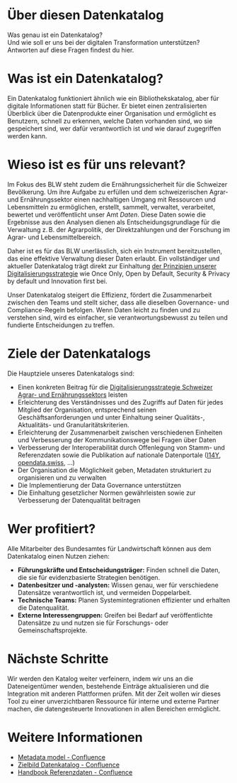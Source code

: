 # Über diesen Datenkatalog

Was genau ist ein Datenkatalog?  
Und wie soll er uns bei der digitalen Transformation unterstützen?  
Antworten auf diese Fragen findest du hier.

# Was ist ein Datenkatalog?

Ein Datenkatalog funktioniert ähnlich wie ein Bibliothekskatalog, aber für digitale Informationen statt für Bücher.
Er bietet einen zentralisierten Überblick über die Datenprodukte einer Organisation und ermöglicht es Benutzern, schnell zu erkennen, welche Daten vorhanden sind, wo sie gespeichert sind, wer dafür verantwortlich ist und wie darauf zugegriffen werden kann.

# Wieso ist es für uns relevant?

Im Fokus des BLW steht zudem die Ernährungssicherheit für die Schweizer Bevölkerung.
Um ihre Aufgabe zu erfüllen und dem schweizerischen Agrar- und Ernährungssektor einen nachhaltigen Umgang mit Ressourcen und Lebensmitteln zu ermöglichen, erstellt, sammelt, verwaltet, verarbeitet, bewertet und veröffentlicht unser Amt *Daten*.
Diese Daten sowie die Ergebnisse aus den Analysen dienen als Entscheidungsgrundlage für die Verwaltung z. B. der Agrarpolitik, der Direktzahlungen und der Forschung im Agrar- und Lebensmittelbereich.

Daher ist es für das BLW unerlässlich, sich ein Instrument bereitzustellen, das eine effektive Verwaltung dieser Daten erlaubt.
Ein vollständiger und aktueller Datenkatalog trägt direkt zur Einhaltung [der Prinzipien unserer Digitalisierungsstrategie](https://blw-ofag-ufag.atlassian.net/wiki/spaces/DS/pages/22479169/Prinzipien) wie Once Only, Open by Default, Security & Privacy by default und Innovation first bei.

Unser Datenkatalog steigert die Effizienz, fördert die Zusammenarbeit zwischen den Teams und stellt sicher, dass alle dieselben Governance- und Compliance-Regeln befolgen.
Wenn Daten leicht zu finden und zu verstehen sind, wird es einfacher, sie verantwortungsbewusst zu teilen und fundierte Entscheidungen zu treffen.

# Ziele der Datenkatalogs

Die Hauptziele unseres Datenkatalogs sind:

- Einen konkreten Beitrag für die [Digitalisierungsstrategie Schweizer Agrar- und Ernährungssektors](https://digiagrifood.ch/digiknowhow/digitalisierungsstrategie) leisten
- Erleichterung des Verständnisses und des Zugriffs auf Daten für jedes Mitglied der Organisation, entsprechend seinen Geschäftsanforderungen und unter Einhaltung seiner Qualitäts-, Aktualitäts- und Granularitätskriterien.
- Erleichterung der Zusammenarbeit zwischen verschiedenen Einheiten und Verbesserung der Kommunikationswege bei Fragen über Daten
- Verbesserung der Interoperabilität durch Offenlegung von Stamm- und Referenzdaten sowie die Publikation auf nationale Datenportale ([I14Y](https://www.i14y.admin.ch/), [opendata.swiss](https://opendata.swiss/), …)
- Der Organisation die Möglichkeit geben, Metadaten strukturiert zu organisieren und zu verwalten
- Die Implementierung der Data Governance unterstützen
- Die Einhaltung gesetzlicher Normen gewährleisten sowie zur Verbesserung der Datenqualität beitragen

# Wer profitiert?

Alle Mitarbeiter des Bundesamtes für Landwirtschaft können aus dem Datenkatalog einen Nutzen ziehen:

- **Führungskräfte und Entscheidungsträger:** Finden schnell die Daten, die sie für evidenzbasierte Strategien benötigen.
- **Datenbesitzer und -analysten:** Wissen genau, wer für verschiedene Datensätze verantwortlich ist, und vermeiden Doppelarbeit.
- **Technische Teams:** Planen Systemintegrationen effizienter und erhalten die Datenqualität.
- **Externe Interessengruppen:** Greifen bei Bedarf auf veröffentlichte Datensätze zu und nutzen sie für Forschungs- oder Gemeinschaftsprojekte.

# Nächste Schritte

Wir werden den Katalog weiter verfeinern, indem wir uns an die Dateneigentümer wenden, bestehende Einträge aktualisieren und die Integration mit anderen Plattformen prüfen.
Mit der Zeit wollen wir dieses Tool zu einer unverzichtbaren Ressource für interne und externe Partner machen, die datengesteuerte Innovationen in allen Bereichen ermöglicht.

# Weitere Informationen

- [Metadata model - Confluence](https://blw-ofag-ufag.atlassian.net/wiki/spaces/AB/pages/403701818/Metadata+model)
- [Zielbild Datenkatalog - Confluence](https://blw-ofag-ufag.atlassian.net/wiki/spaces/KDT/pages/342098136/Zielbild+Datenkatalog)
- [Handbook Referenzdaten - Confluence](https://blw-ofag-ufag.atlassian.net/wiki/spaces/AB/pages/354025506/Handbook+Codelists+Reference+data)
